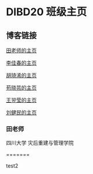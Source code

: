 # DIBD20 班级主页

## 博客链接

[田老师的主页](http://www.xrlab.org)

[李佳春的主页](https://www.idmr214.club/)

[胡琦浠的主页](https://github.com/Huqixi)

[苟晓芸的主页](https://rinto1.netlify.com/)

[王翌莹的主页](https://github.com/balala123xiaolaodi)

[刘健民的主页](https://github.com/jianmin-L)

### 田老师
四川大学 
灾后重建与管理学院

=======

test2
